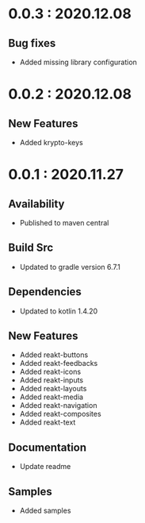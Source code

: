 # 0.0.3 : 2020.12.08
## Bug fixes
- Added missing library configuration

# 0.0.2 : 2020.12.08
## New Features
- Added krypto-keys

# 0.0.1 : 2020.11.27
## Availability
- Published to maven central

## Build Src
- Updated to gradle version 6.7.1

## Dependencies
- Updated to kotlin 1.4.20

## New Features
- Added reakt-buttons
- Added reakt-feedbacks
- Added reakt-icons
- Added reakt-inputs
- Added reakt-layouts
- Added reakt-media
- Added reakt-navigation
- Added reakt-composites
- Added reakt-text

## Documentation
- Update readme

## Samples
- Added samples
